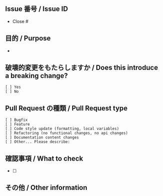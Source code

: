 ## Issue 番号 / Issue ID

<!--
  Issue 番号なき PR は受け付けません。
  PRs without the issue IDs are never accepted.
-->

- Close #

## 目的 / Purpose

<!--
  その変更を提案する意図をご説明ください。どの問題が解決したり、機能的な追加がなされたりしますか。
  Describe the intention of the changes being proposed. What problem does it solve or functionality does it add?
-->

- 

## 破壊的変更をもたらしますか / Does this introduce a breaking change?

<!--
  当てはまるもの 1 つに「x」とマークしてください。
  Mark one with an "x".
-->

```
[ ] Yes
[ ] No
```

## Pull Request の種類 / Pull Request type

<!--
  この PR は、どのような類の変更をもたらしますか。当てはまるもの 1 つに「x」でチェックしてください。
  What kind of change does this Pull Request introduce? Please check the one that applies to this PR using "x".
-->

```
[ ] Bugfix
[ ] Feature
[ ] Code style update (formatting, local variables)
[ ] Refactoring (no functional changes, no api changes)
[ ] Documentation content changes
[ ] Other... Please describe:
```

## 確認事項 / What to check

- [ ] 

## その他 / Other information

<!--
  そのほかに、必要かもしれない有用な情報がありましたらご記入ください。
  Add any other helpful information that may be needed here.
-->
